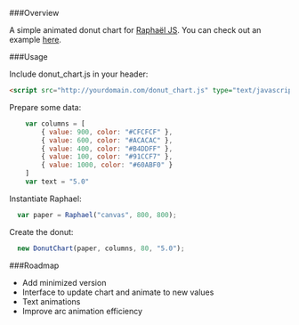 ###Overview

A simple animated donut chart for [Raphaël JS](http://raphaeljs.com/). You can check out an example [here](http://jsfiddle.net/Osis/be6bE/7/).

###Usage

Include donut_chart.js in your header:
```html
<script src="http://yourdomain.com/donut_chart.js" type="text/javascript"></script>
```

Prepare some data:
```javascript
    var columns = [
        { value: 900, color: "#CFCFCF" },
        { value: 600, color: "#ACACAC" }, 
        { value: 400, color: "#B4DDFF" },
        { value: 100, color: "#91CCF7" },
        { value: 1000, color: "#60ABF0" }
    ]
    var text = "5.0"
```

Instantiate Raphael:
```javascript
  var paper = Raphael("canvas", 800, 800);
```

Create the donut:
```javascript
  new DonutChart(paper, columns, 80, "5.0");
```

###Roadmap
* Add minimized version
* Interface to update chart and animate to new values
* Text animations
* Improve arc animation efficiency
